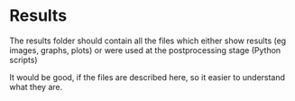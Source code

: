 # Results
The results folder should contain all the files which either show results (eg images, graphs, plots) or were used at the postprocessing stage (Python scripts)

It would be good, if the files are described here, so it easier to understand what they are.
